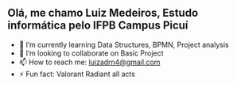## Olá, me chamo Luiz Medeiros, Estudo informática pelo IFPB Campus Picuí

<!--
**LuizAdriano1/luizadriano1** is a ✨ _special_ ✨ repository because its `README.md` (this file) appears on your GitHub profile.

Here are some ideas to get you started:
-->
- 🌱 I’m currently learning Data Structures, BPMN, Project analysis
- 👯 I’m looking to collaborate on Basic Project
- 📫 How to reach me: luizadrn4@gmail.com
- ⚡ Fun fact: Valorant Radiant all acts

